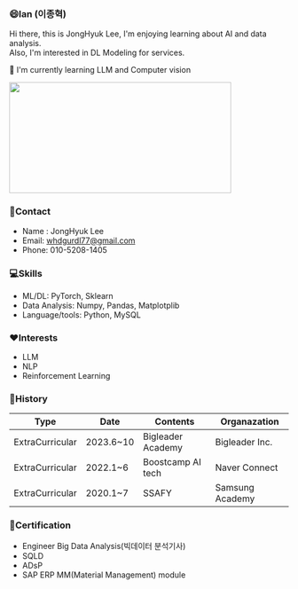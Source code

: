 ### 😄Ian (이종혁)
Hi there, this is JongHyuk Lee, I'm enjoying learning about AI and data analysis.  
Also, I'm interested in DL Modeling for services.  

🌱 I'm currently learning LLM and Computer vision

<a href="https://github.com/devxb/gitanimals">
  <img src="https://render.gitanimals.org/lines/{JHyuk2}?pet-id=1" width="400" height="200" float='right'/>
</a>

### 👀Contact
- Name : JongHyuk Lee
- Email: whdgurdl77@gmail.com
- Phone: 010-5208-1405

### 💻Skills
- ML/DL: PyTorch, Sklearn
- Data Analysis: Numpy, Pandas, Matplotplib
- Language/tools: Python, MySQL

### ❤️Interests
- LLM
- NLP
- Reinforcement Learning

### 🏃History
|Type|Date|Contents|Organazation|
|---------------|--------|-----------|------------|
|ExtraCurricular|2023.6~10|Bigleader Academy|Bigleader Inc.|
|ExtraCurricular|2022.1~6|Boostcamp AI tech|Naver Connect|
|ExtraCurricular|2020.1~7|SSAFY|Samsung Academy|

### 🏅Certification
- Engineer Big Data Analysis(빅데이터 분석기사)
- SQLD
- ADsP
- SAP ERP MM(Material Management) module



<!--
**JHyuk2/JHyuk2** is a ✨ _special_ ✨ repository because its `README.md` (this file) appears on your GitHub profile.

Here are some ideas to get you started:

- 🔭 I’m currently working on ...
- 🌱 I’m currently learning ...
- 👯 I’m looking to collaborate on ...
- 🤔 I’m looking for help with ...
- 💬 Ask me about ...
- 📫 How to reach me: ...
- 😄 Pronouns: ...
- ⚡ Fun fact: ...
-->
